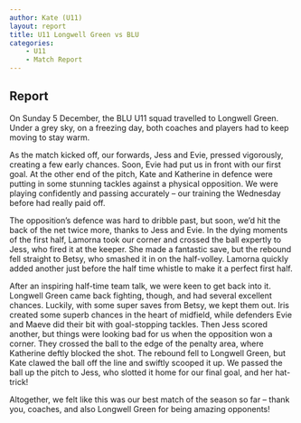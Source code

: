 ```yaml
---
author: Kate (U11)
layout: report
title: U11 Longwell Green vs BLU
categories: 
    - U11
    - Match Report
---
```


## Report

On Sunday 5 December, the BLU U11 squad travelled to Longwell Green. Under a grey sky, on a freezing day, both coaches and players had to keep moving to stay warm.

As the match kicked off, our forwards, Jess and Evie, pressed vigorously, creating a few early chances. Soon, Evie had put us in front with our first goal. At the other end of the pitch, Kate and Katherine in defence were putting in some stunning tackles against a physical opposition. We were playing confidently and passing accurately – our training the Wednesday before had really paid off.

The opposition’s defence was hard to dribble past, but soon, we’d hit the back of the net twice more, thanks to Jess and Evie. In the dying moments of the first half, Lamorna took our corner and crossed the ball expertly to Jess, who fired it at the keeper. She made a fantastic save, but the rebound fell straight to Betsy, who smashed it in on the half-volley. Lamorna quickly added another just before the half time whistle to make it a perfect first half.

After an inspiring half-time team talk, we were keen to get back into it. Longwell Green came back fighting, though, and had several excellent chances. Luckily, with some super saves from Betsy, we kept them out. Iris created some superb chances in the heart of midfield, while defenders Evie and Maeve did their bit with goal-stopping tackles. Then Jess scored another, but things were looking bad for us when the opposition won a corner. They crossed the ball to the edge of the penalty area, where Katherine deftly blocked the shot. The rebound fell to Longwell Green, but Kate clawed the ball off the line and swiftly scooped it up. We passed the ball up the pitch to Jess, who slotted it home for our final goal, and her hat-trick!

Altogether, we felt like this was our best match of the season so far – thank you, coaches, and also Longwell Green for being amazing opponents!
